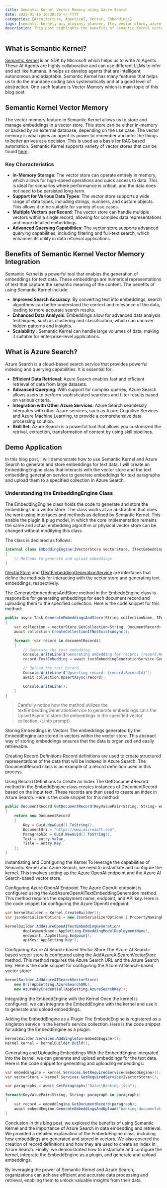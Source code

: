 ```yaml
---
title: Semantic Kernel Vector Memory using Azure Search
date: 2025-01-16 10:30:30 +/-TTTT
categories: [Architecture, AgenticAI, Vector, Embeddings]
tags: [semantic kernel, ai, plugins, planner, llm, vector store, azure search]     # TAG names should always be lowercase
description: This post highlights the benefits of Semantic Kernel vector memory and its use in developing AI Agents. It also shows how to utilize Azure Search to store and retrieve the vectors and use them in the AI Agents.
---
```


## What is Semantic Kernel?
[Semantic Kernel](https://learn.microsoft.com/en-us/semantic-kernel/overview/) is an SDK by Microsoft which helps us to write AI Agents. These AI Agents are highly collaborative and can use different LLMs to infer and act like humans.
It helps us develop agents that are intelligent, autonomous and adaptable. Semantic Kernel has many features that helps us to do the mundane coding taks systematically and at a good level of abstraction. One such feature is Vector Memory which is main topic of this blog post.

## Semantic Kernel Vector Memory
The vector memory feature in Semantic Kernel allows us to store and manage embeddings in a vector store. This store can be either in-memory or backed by an external database, depending on the use case. The vector memory is what gives an agent its power to remember and infer the things to better arrives at a decision. This is used as a basis for RAG based automation. 
Semantic Kernel supports variety of vector stores that can be found [here](https://learn.microsoft.com/en-us/semantic-kernel/concepts/vector-store-connectors/out-of-the-box-connectors/).

### Key Characteristics
 - **In-Memory Storage**: The vector store can operate entirely in memory, which allows for high-speed operations and quick access to data. This is ideal for scenarios where performance is critical, and the data does not need to be persisted long-term.
 - **Support for Various Data Types**: The vector store supports a wide range of data types, including strings, numbers, and custom objects. This allows it to be suitable for variety of use cases.
 - **Multiple Vectors per Record**: The vector store can handle multiple vectors within a single record, allowing for complex data representations and more detailed embeddings.
 - **Advanced Querying Capabilities**: The vector store supports advanced querying capabilities, including filtering and full-text search, which enhances its utility in data retrieval applications.

## Benefits of Semantic Kernel Vector Memory Integration
Semantic Kernel is a powerful tool that enables the generation of embeddings for text data. These embeddings are numerical representations of text that capture the semantic meaning of the content. The benefits of using Semantic Kernel include:

 - **Improved Search Accuracy**: By converting text into embeddings, search algorithms can better understand the context and relevance of the data, leading to more accurate search results.
 - **Enhanced Data Analysis**: Embeddings allow for advanced data analysis techniques, such as clustering and classification, which can uncover hidden patterns and insights.
 - **Scalability** : Semantic Kernel can handle large volumes of data, making it suitable for enterprise-level applications.

## What is Azure Search?
Azure Search is a cloud-based search service that provides powerful indexing and querying capabilities. It is essential for:

 - **Efficient Data Retrieval**: Azure Search enables fast and efficient retrieval of data from large datasets.
 - **Advanced Querying**: With support for complex queries, Azure Search allows users to perform sophisticated searches and filter results based on various criteria.
 - **Integration with Other Azure Services**: Azure Search seamlessly integrates with other Azure services, such as Azure Cognitive Services and Azure Machine Learning, to provide a comprehensive data processing solution.
 - **Skill Set**: Azure Search is a powerful tool that allows you customized the retrival, extraction, transformation of content by using skill pipelines.

## Demo Application
In this blog post, I will demonstrate how to use Semantic Kernel and Azure Search to generate and store embeddings for text data. I will create an EmbeddingEngine class that interacts with the vector store and the text embedding generation service to generate embeddings for text paragraphs and upload them to a specified collection in Azure Search.


### Understanding the EmbeddingEngine Class
The EmbeddingEngine class holds the code to generate and store the embeddings in a vector store. The class works at an abstraction that does the work using interfaces and methods as defined by Semantic Kernel. This enable the plugin & plug model, in which the core implementation remains the same and actual embedding algorithm or physical vector store can be changed without modifying this class.

The class is declared as follows:
```csharp
internal class EmbeddingEngine(IVectorStore vectorStore, ITextEmbeddingGenerationService textEmbeddingGenerationService)
{
    // Methods to generate and upload embeddings
}
```
[IVectorStore](https://learn.microsoft.com/en-us/dotnet/api/microsoft.semantickernel.data.ivectorstore?view=semantic-kernel-dotnet) and [ITextEmbeddingGenerationService](https://learn.microsoft.com/en-us/dotnet/api/microsoft.semantickernel.embeddings.itextembeddinggenerationservice?view=semantic-kernel-dotnet) are interfaces that define the methods for interacting with the vector store and generating text embeddings, respectively.

The GenerateEmbeddingsAndStore method in the EmbeddEngine class is responsible for generating embeddings for each document record and uploading them to the specified collection. Here is the code snippet for this method:

```csharp
public async Task GenerateEmbeddingsAndStore(String collectionName, IEnumerable<DocumentRecord> documentRecords)
{
    var collection = vectorStore.GetCollection<String, DocumentRecord>(collectionName);
    await collection.CreateCollectionIfNotExistsAsync();

    foreach (var record in documentRecords)
    {
        // Generate the text embedding.
        Console.WriteLine($"Generating embedding for record: {record.RecordId}");
        record.TextEmbedding = await textEmbeddingGenerationService.GenerateEmbeddingAsync(record.Text);

        // Upload the text Record.
        Console.WriteLine($"Upserting record: {record.RecordId}");
        await collection.UpsertAsync(record);

        Console.WriteLine();
    }
}
```

> Carefully notice how the method utilizes the textEmbeddingGenerationService to generate embeddings calls the UpsertAsync to store the embeddings in the specified vector collection.
{:.info prompt}

Storing Embeddings in Vectors
The embeddings generated by the EmbeddEngine are stored in vectors within the vector store. This abstract way of storing embeddings ensures that the data is organized and easily retrievable.

Creating Record Definitions
Record definitions are used to create structured representations of the data that will be indexed in Azure Search. The DocumentRecord class is an example of a record definition used in this process.

Using Record Definitions to Create an Index
The GetDocumentRecord method in the EmbeddEngine class creates instances of DocumentRecord based on the input text. These records are then used to create an index in Azure Search. Here is the code snippet for this method:

```csharp
public DocumentRecord GetDocumentRecord(KeyValuePair<String, String> entry)
{
    return new DocumentRecord
    {
        Key = Guid.NewGuid().ToString(),
        DocumentUri = "https://www.microsoft.com",
        ParagraphId = Guid.NewGuid().ToString(),
        Text = entry.Value,
        Title = entry.Key,
    };
}
```

Instantiating and Configuring the Kernel
To leverage the capabilities of Semantic Kernel and Azure Search, we need to instantiate and configure the kernel. This involves setting up the Azure OpenAI endpoint and the Azure AI Search-based vector store.

Configuring Azure OpenAI Endpoint
The Azure OpenAI endpoint is configured using the AddAzureOpenAITextEmbeddingGeneration method. This method requires the deployment name, endpoint, and API key. Here is the code snippet for configuring the Azure OpenAI endpoint:

```csharp
var kernelBuilder = Kernel.CreateBuilder();
var jsonSerializerOptions = new JsonSerializerOptions { PropertyNamingPolicy = JsonNamingPolicy.SnakeCaseLower };

kernelBuilder.AddAzureOpenAITextEmbeddingGeneration(
        deploymentName: AppSetting.EmbeddingModelDeploymentName!,
        endpoint: AppSetting.Endpoint!,
        apiKey: AppSetting.Key!);
``` 

Configuring Azure AI Search-based Vector Store
The Azure AI Search-based vector store is configured using the AddAzureAISearchVectorStore method. This method requires the Azure Search URL and the Azure Search key. Here is the code snippet for configuring the Azure AI Search-based vector store:

```csharp
kernelBuilder.AddAzureAISearchVectorStore(
    new Uri(AppSetting.AzureSearchURL),
    new AzureKeyCredential(AppSetting.AzureSearchKey));
```

Integrating the EmbeddEngine with the Kernel
Once the kernel is configured, we can integrate the EmbeddEngine with the kernel and use it to generate and upload embeddings.

Adding the EmbeddEngine as a Plugin
The EmbeddEngine is registered as a singleton service in the kernel's service collection. Here is the code snippet for adding the EmbeddEngine as a plugin:

```csharp
kernelBuilder.Services.AddSingleton<EmbeddEngine>();
Kernel kernel = kernelBuilder.Build();
```

Generating and Uploading Embeddings
With the EmbeddEngine integrated into the kernel, we can generate and upload embeddings for the text data. Here is the code snippet for generating and uploading embeddings:

```csharp
var embeddEngine = kernel.Services.GetRequiredService<EmbeddEngine>();
var vectorStore = kernel.Services.GetRequiredService<IVectorStore>();

var paragraphs = await GetParagraphs("Data\\Banking.json");

foreach(KeyValuePair<String, String> paragraph in paragraphs)
{            
    var record = embeddEngine.GetDocumentRecord(paragraph);
    await embeddEngine.GenerateEmbeddingsAndUpload("banking-documentation", new[] { record });
}
```

Conclusion
In this blog post, we explored the benefits of using Semantic Kernel and the importance of Azure Search in data embedding and retrieval. We provided a detailed explanation of the EmbeddEngine class, including how embeddings are generated and stored in vectors. We also covered the creation of record definitions and how they are used to create an index in Azure Search. Finally, we demonstrated how to instantiate and configure the kernel, integrate the EmbeddEngine as a plugin, and generate and upload embeddings.

By leveraging the power of Semantic Kernel and Azure Search, organizations can achieve efficient and accurate data processing and retrieval, enabling them to unlock valuable insights from their data.
